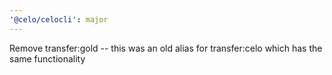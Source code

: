 ```yaml
---
'@celo/celocli': major
---
```


Remove transfer:gold -- this was an old alias for transfer:celo which has the same functionality
